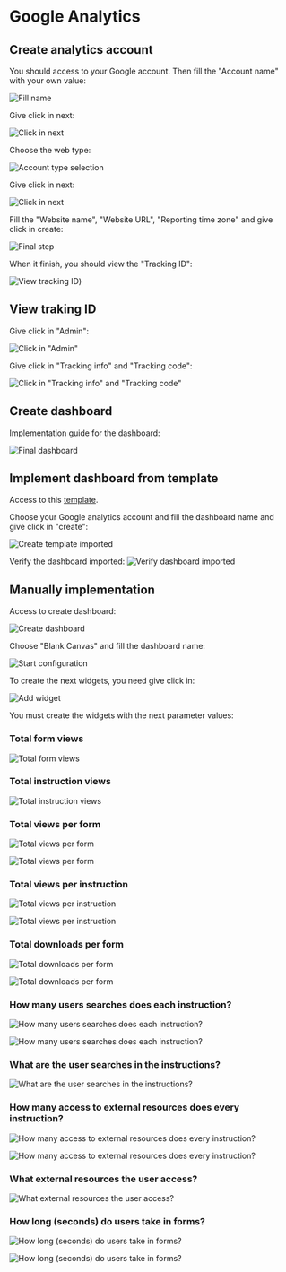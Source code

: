 # Google Analytics

## Create analytics account

You should access to your Google account. Then fill the "Account name" with your own value:

![Fill name](./img/create-account/create-account-account-name.png)

Give click in next:

![Click in next](./img/create-account/create-account-click-next-1.png)

Choose the web type:

![Account type selection](./img/create-account/create-account-choose-web-type.png)

Give click in next:

![Click in next](./img/create-account/create-account-click-next-2.png)

Fill the "Website name", "Website URL", "Reporting time zone" and give click in create:

![Final step](./img/create-account/create-account-step-3.png)

When it finish, you should view the "Tracking ID":

![View tracking ID](./img/create-account/tracking-id.png))

## View traking ID

Give click in "Admin":

![Click in "Admin"](./img/view-tracking-id/admin-click.png)

Give click in "Tracking info" and "Tracking code":

![Click in "Tracking info" and "Tracking code"](./img/view-tracking-id/tracking-info-and-tracking-code.png)


## Create dashboard

Implementation guide for the dashboard:

![Final dashboard](./img/final-dashboard.png)

## Implement dashboard from template

Access to this [template](https://analytics.google.com/analytics/web/template?uid=OF83OKsUTRmmDOTwwXAU6w).

Choose your Google analytics account and fill the dashboard name and give click in "create":

![Create template imported](./img/import-template/import-template-create.png)

Verify the dashboard imported:
![Verify dashboard imported](./img/import-template/import-template-verify.png)


## Manually implementation

Access to create dashboard:

![Create dashboard](./img/create-dashboard/create-dashboard.png)

Choose "Blank Canvas" and fill the dashboard name:

![Start configuration](./img/create-dashboard/create-dashboard-first-configuration.png)

To create the next widgets, you need give click in:

![Add widget](./img/create-dashboard/add-widget-click.png)

You must create the widgets with the next parameter values:

### Total form views
![Total form views](./img/create-dashboard/total-form-views.png)

### Total instruction views
![Total instruction views](./img/create-dashboard/total-instruction-views.png)

### Total views per form
![Total views per form](./img/create-dashboard/total-views-per-form-1.png)

![Total views per form](./img/create-dashboard/total-views-per-form-2.png)

### Total views per instruction
![Total views per instruction](./img/create-dashboard/total-views-per-instructions-1.png)

![Total views per instruction](./img/create-dashboard/total-views-per-instructions-2.png)

### Total downloads per form
![Total downloads per form](./img/create-dashboard/total-downloads-per-form-1.png)

![Total downloads per form](./img/create-dashboard/total-downloads-per-form-2.png)

### How many users searches does each instruction?
![How many users searches does each instruction?](./img/create-dashboard/how-many-user-searches-does-each-instruction-1.png)

![How many users searches does each instruction?](./img/create-dashboard/how-many-user-searches-does-each-instruction-2.png)

### What are the user searches in the instructions?
![What are the user searches in the instructions?](./img/create-dashboard/what-are-the-user-searches-in-the-instructions.png)

### How many access to external resources does every instruction?
![How many access to external resources does every instruction?](./img/create-dashboard/how-many-access-to-external-resources-does-every-instruction-1.png)

![How many access to external resources does every instruction?](./img/create-dashboard/how-many-access-to-external-resources-does-every-instruction-2.png)

### What external resources the user access?

![What external resources the user access?](./img/create-dashboard/what-external-resources-the-users-access.png)

### How long (seconds) do users take in forms?

![How long (seconds) do users take in forms?](./img/create-dashboard/how-long-seconds-do-users-take-in-forms-1.png)

![How long (seconds) do users take in forms?](./img/create-dashboard/how-long-seconds-do-users-take-in-forms-2.png)
